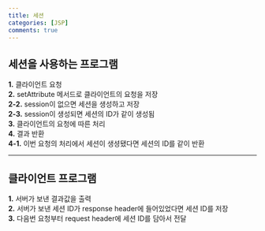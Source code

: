 ```yaml
---
title: 세션
categories: [JSP]
comments: true
---
```


<h2>세션을 사용하는 프로그램</h2>

**1.** 클라이언트 요청   
**2.** setAttribute 메서드로 클라이언트의 요청을 저장   
       **2-2.** session이 없으면 세션을 생성하고 저장   
       **2-3.** session이 생성되면 세션의 ID가 같이 생성됨   
**3.** 클라이언트의 요청에 따른 처리   
**4.** 결과 반환   
       **4-1.** 이번 요청의 처리에서 세션이 생셩됐다면 세션의 ID를 같이 반환   
    
***
<h2>클라이언트 프로그램</h2>   

**1.** 서버가 보낸 결과값을 출력   
**2.** 서버가 보낸 세션 ID가 response header에 들어있었다면 세션 ID를 저장   
**3.** 다음번 요청부터 request header에 세션 ID를 담아서 전달   
